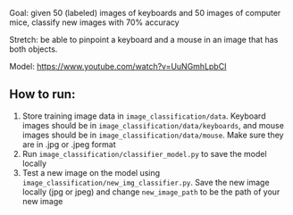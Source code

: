 Goal: given 50 (labeled) images of keyboards and 50 images of computer mice,
classify new images with 70% accuracy

Stretch: be able to pinpoint a keyboard and a mouse in an image that has both
objects.

Model: https://www.youtube.com/watch?v=UuNGmhLpbCI

## How to run:

1. Store training image data in `image_classification/data`. Keyboard images
   should be in `image_classification/data/keyboards`, and mouse images should
   be in `image_classification/data/mouse`. Make sure they are in .jpg or .jpeg
   format
2. Run `image_classification/classifier_model.py` to save the model locally
3. Test a new image on the model using
   `image_classification/new_img_classifier.py`. Save the new image locally (jpg
   or jpeg) and change `new_image_path` to be the path of your new image

